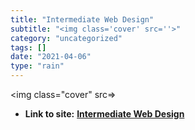 ```yaml
---
title: "Intermediate Web Design"
subtitle: "<img class='cover' src=''>"
category: "uncategorized"
tags: []
date: "2021-04-06"
type: "rain"
---
```

<img class="cover" src=>


* **Link to site:** **[Intermediate Web Design](http://www.smfawebdesign.com/intermediatewebdesign10/index.html)**